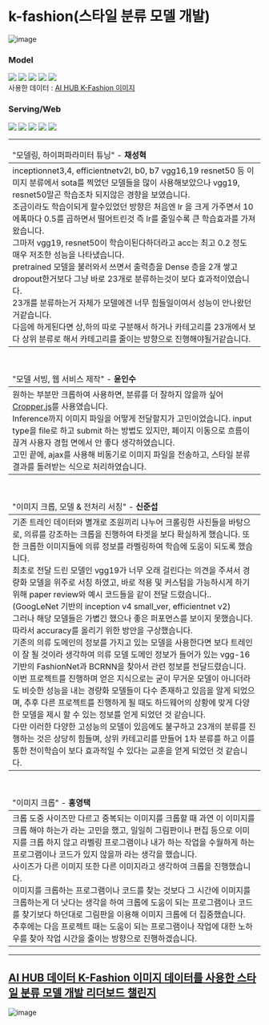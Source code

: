 # k-fashion(스타일 분류 모델 개발)

![image](https://github.com/F4ctor-Yoon/k-fashion/assets/13534979/3f38d739-741e-4ff3-accf-635d2db56435)


<div>
  <h3>Model</h3>
  <img src="https://img.shields.io/badge/-Python-3776AB?style=flat&logo=Python&logoColor=white"/>
  <img src="https://img.shields.io/badge/-Tensorflow-FF6F00?style=flat&logo=Tensorflow&logoColor=white"/>
  <img src="https://img.shields.io/badge/-Keras-D00000?style=flat&logo=Keras&logoColor=white"/>
  <img src="https://img.shields.io/badge/-NumPy-013243?style=flat&logo=NumPy&logoColor=white"/>
  <img src="https://img.shields.io/badge/-Pandas-150458?style=flat&logo=Pandas&logoColor=white"/>
  <br>
  사용한 데이터 : <a href="https://www.aihub.or.kr/aihubdata/data/view.do?currMenu=115&topMenu=100&aihubDataSe=realm&dataSetSn=51">AI HUB K-Fashion 이미지</a>
</div>

<h3>Serving/Web</h3>
<div>
  <img src="https://img.shields.io/badge/-Flask-000000?style=flat&logo=Flask&logoColor=white"/>
  <img src="https://img.shields.io/badge/-HTML-E34F26?style=flat&logo=HTML5&logoColor=white"/>
  <img src="https://img.shields.io/badge/-CSS-1572B6?style=flat&logo=CSS3&logoColor=white"/>
  <img src="https://img.shields.io/badge/-JavaScript-F7DF1E?style=flat&logo=JavaScript&logoColor=white"/>
  <img src="https://img.shields.io/badge/-Bootstrap-7952B3?style=flat&logo=Bootstrap&logoColor=white"/>
</div>
<hr>
<table>
  <thead>
    <tr>
      <td>"모델링, 하이퍼파라미터 튜닝" - <b>채성혁</b></td>
    </tr>
  </thead>
  <tbody>
    <tr>
      <td>
        inceptionnet3,4, efficientnetv2l, b0, b7 vgg16,19 resnet50 등 이미지 분류에서 sota를 찍었던 모델들을 많이 사용해보았으나 vgg19, resnet50말곤 학습조차 되지않은 경향을 보였습니다.<br>
        조금이라도 학습이되게 할수있었던 방향은 처음엔 lr 을 크게 가주면서 10에폭마다 0.5를 곱하면서 떨어트린것 즉 lr를 줄일수록 큰 학습효과를 가져왔습니다.<br>
        그마저 vgg19, resnet50이 학습이된다하더라고 acc는 최고 0.2 정도 매우 저조한 성능을 나타냈습니다.<br>
        pretrained 모델을 불러와서 쓰면서 출력층을 Dense 층을 2개 쌓고 dropout한거보다 그냥 바로 23개로 분류하는것이 보다 효과적이였습니다.<br>
        23개를 분류하는거 자체가 모델에겐 너무 힘들일이여서 성능이 안나왔던거같습니다.<br>
        다음에 하게된다면 상,하의 따로 구분해서 하거나 카테고리를 23개에서 보다 상위 분류로 해서 카테고리를 줄이는 방향으로 진행해야될거같습니다.
      </td>
    </tr>
  </tbody>
</table>
<br>
<table>
  <thead>
    <tr>
      <td>"모델 서빙, 웹 서비스 제작" - <b>윤인수</b></td>
    </tr>
  </thead>
  <tbody>
    <tr>
      <td>
        원하는 부분만 크롭하여 사용하면, 분류를 더 잘하지 않을까 싶어 <a href="https://github.com/fengyuanchen/cropperjs">Cropper.js</a>를 사용였습니다.<br>
        Inference까지 이미지 파일을 어떻게 전달할지가 고민이었습니다. input type을 file로 하고 submit 하는 방법도 있지만, 페이지 이동으로 흐름이 끊겨 사용자 경험 면에서 안 좋다 생각하였습니다.<br>
        고민 끝에, ajax를 사용해 비동기로 이미지 파일을 전송하고, 스타일 분류 결과를 돌려받는 식으로 처리하였습니다.
      </td>
    </tr>
  </tbody>
</table>
<br>
<table>
  <thead>
    <tr>
      <td>"이미지 크롭, 모델 & 전처리 서칭" - <b>신준섭</b></td>
    </tr>
  </thead>
  <tbody>
    <tr>
      <td>
        기존 트레인 데이터와 별개로 조원끼리 나누어 크롤링한 사진들을 바탕으로, 의류를 강조하는 크롭을 진행하여 타겟을 보다 확실하게 했습니다. 또한 크롭한 이미지들에 의류 정보를 라벨링하여 학습에 도움이 되도록 했습니다.<br>
        최초로 전달 드린 모델인 vgg19가 너무 오래 걸린다는 의견을 주셔서 경량화 모델을 위주로 서칭 하였고, 바로 적용 및 커스텀을 가능하시게 하기 위해 paper review와 예시 코드들을 같이 전달 드렸습니다.. (GoogLeNet 기반의 inception v4 small_ver, efficientnet v2)<br>
        그러나 해당 모델들은 가볍긴 했으나 좋은 퍼포먼스를 보이지 못했습니다. 따라서 accuracy를 올리기 위한 방안을 구상했습니다.<br>
        기존의 의류 도메인의 정보를 가지고 있는 모델을 사용한다면 보다 트레인이 잘 될 것이라 생각하여 의류 모델 도메인 정보가 들어가 있는 vgg-16기반의 FashionNet과 BCRNN을 찾아서 관련 정보를 전달드렸습니다.<br>
        이번 프로젝트를 진행하며 얻은 지식으로는 굳이 무거운 모델이 아니더라도 비슷한 성능을 내는 경량화 모델들이 다수 존재하고 있음을 알게 되었으며, 추후 다른 프로젝트를 진행하게 될 때도 하드웨어의 상황에 맞게 다양한 모델을 제시 할 수 있는 정보를 얻게 되었던 것 같습니다.<br>
        다만 이러한 다양한 고성능의 모델이 있음에도 불구하고 23개의 분류를 진행하는 것은 상당히 힘들며, 상위 카테고리를 만들어 1차 분류를 하고 이를 통한 전이학습이 보다 효과적일 수 있다는 교훈을 얻게 되었던 것 같습니다.
      </td>
    </tr>
  </tbody>
</table>
<br>
<table>
  <thead>
    <tr>
      <td>"이미지 크롭" - <b>홍영택</b></td>
    </tr>
  </thead>
  <tbody>
    <tr>
      <td>
        크롭 도중 사이즈만 다르고 중복되는 이미지를 크롭할 때 과연 이 이미지를 크롭 해야 하는가 라는 고민을 했고, 일일히 그림판이나 편집 등으로 이미지를 크롭 하지 않고 라벨링 프로그램이나 내가 하는 작업을 수월하게 하는 프로그램이나 코드가 있지 않을까 라는 생각을 했습니다.<br>
        사이즈가 다른 이미지 또한 다른 이미지라고 생각하여 크롭을 진행했습니다.<br>
        이미지를 크롭하는 프로그램이나 코드를 찾는 것보다 그 시간에 이미지를 크롭하는게 더 낫다는 생각을 하여 크롭에 도움이 되는 프로그램이나 코드를 찾기보다 하던대로 그림판을 이용해 이미지 크롭에 더 집중했습니다.<br>
        추후에는 다음 프로젝트 때는 도움이 되는 프로그램이나 작업에 대한 노하우를 찾아 작업 시간을 줄이는 방향으로 진행하겠습니다.
      </td>
    </tr>
  </tbody>
</table>
<hr>

## [AI HUB 데이터 K-Fashion 이미지 데이터를 사용한 스타일 분류 모델 개발 리더보드 챌린지](https://competition.aihub.or.kr/hackathon/scheduleDetail/5)
![image](https://github.com/F4ctor-Yoon/k-fashion/assets/13534979/731b5409-2ab4-4bc5-85ea-e0d68b21cf21)<br>

